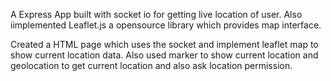 A Express App built with socket io for getting live location of user.
Also iimplemented Leaflet.js a opensource library which provides map interface.

Created a HTML page which uses the socket and implement leaflet map to show current location data. 
Also used marker to show current location and geolocation to get current location and also ask location permission.
